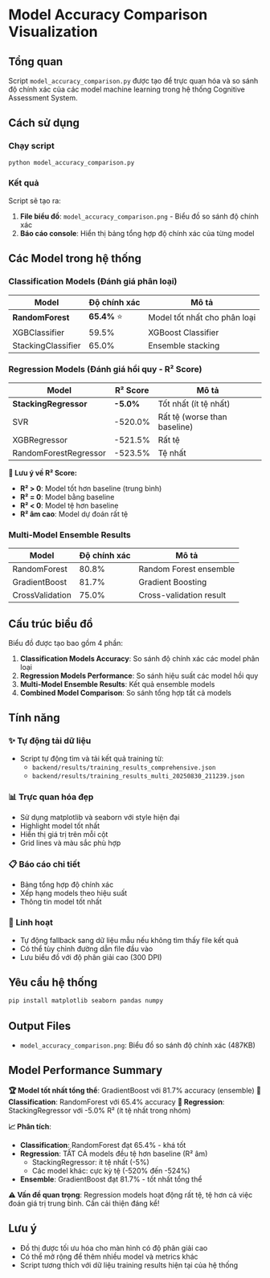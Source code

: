 # Model Accuracy Comparison Visualization

## Tổng quan
Script `model_accuracy_comparison.py` được tạo để trực quan hóa và so sánh độ chính xác của các model machine learning trong hệ thống Cognitive Assessment System.

## Cách sử dụng

### Chạy script
```bash
python model_accuracy_comparison.py
```

### Kết quả
Script sẽ tạo ra:
1. **File biểu đồ**: `model_accuracy_comparison.png` - Biểu đồ so sánh độ chính xác
2. **Báo cáo console**: Hiển thị bảng tổng hợp độ chính xác của từng model

## Các Model trong hệ thống

### Classification Models (Đánh giá phân loại)
| Model | Độ chính xác | Mô tả |
|-------|-------------|--------|
| **RandomForest** | **65.4%** ⭐ | Model tốt nhất cho phân loại |
| XGBClassifier | 59.5% | XGBoost Classifier |
| StackingClassifier | 65.0% | Ensemble stacking |

### Regression Models (Đánh giá hồi quy - R² Score)
| Model | R² Score | Mô tả |
|-------|----------|--------|
| **StackingRegressor** | **-5.0%** | Tốt nhất (ít tệ nhất) |
| SVR | -520.0% | Rất tệ (worse than baseline) |
| XGBRegressor | -521.5% | Rất tệ |
| RandomForestRegressor | -523.5% | Tệ nhất |

**📝 Lưu ý về R² Score:**
- **R² > 0**: Model tốt hơn baseline (trung bình)
- **R² = 0**: Model bằng baseline
- **R² < 0**: Model tệ hơn baseline
- **R² âm cao**: Model dự đoán rất tệ

### Multi-Model Ensemble Results
| Model | Độ chính xác | Mô tả |
|-------|-------------|--------|
| RandomForest | 80.8% | Random Forest ensemble |
| GradientBoost | 81.7% | Gradient Boosting |
| CrossValidation | 75.0% | Cross-validation result |

## Cấu trúc biểu đồ

Biểu đồ được tạo bao gồm 4 phần:
1. **Classification Models Accuracy**: So sánh độ chính xác các model phân loại
2. **Regression Models Performance**: So sánh hiệu suất các model hồi quy
3. **Multi-Model Ensemble Results**: Kết quả ensemble models
4. **Combined Model Comparison**: So sánh tổng hợp tất cả models

## Tính năng

### ✨ Tự động tải dữ liệu
- Script tự động tìm và tải kết quả training từ:
  - `backend/results/training_results_comprehensive.json`
  - `backend/results/training_results_multi_20250830_211239.json`

### 📊 Trực quan hóa đẹp
- Sử dụng matplotlib và seaborn với style hiện đại
- Highlight model tốt nhất
- Hiển thị giá trị trên mỗi cột
- Grid lines và màu sắc phù hợp

### 📋 Báo cáo chi tiết
- Bảng tổng hợp độ chính xác
- Xếp hạng models theo hiệu suất
- Thông tin model tốt nhất

### 🔧 Linh hoạt
- Tự động fallback sang dữ liệu mẫu nếu không tìm thấy file kết quả
- Có thể tùy chỉnh đường dẫn file đầu vào
- Lưu biểu đồ với độ phân giải cao (300 DPI)

## Yêu cầu hệ thống

```bash
pip install matplotlib seaborn pandas numpy
```

## Output Files
- `model_accuracy_comparison.png`: Biểu đồ so sánh độ chính xác (487KB)

## Model Performance Summary

**🏆 Model tốt nhất tổng thể**: GradientBoost với 81.7% accuracy (ensemble)
**🥈 Classification**: RandomForest với 65.4% accuracy
**🥉 Regression**: StackingRegressor với -5.0% R² (ít tệ nhất trong nhóm)

**📈 Phân tích**:
- **Classification**: RandomForest đạt 65.4% - khá tốt
- **Regression**: TẤT CẢ models đều tệ hơn baseline (R² âm)
  - StackingRegressor: ít tệ nhất (-5%)
  - Các model khác: cực kỳ tệ (-520% đến -524%)
- **Ensemble**: GradientBoost đạt 81.7% - tốt nhất tổng thể

**⚠️ Vấn đề quan trọng**: Regression models hoạt động rất tệ, tệ hơn cả việc đoán giá trị trung bình. Cần cải thiện đáng kể!

## Lưu ý
- Đồ thị được tối ưu hóa cho màn hình có độ phân giải cao
- Có thể mở rộng để thêm nhiều model và metrics khác
- Script tương thích với dữ liệu training results hiện tại của hệ thống
